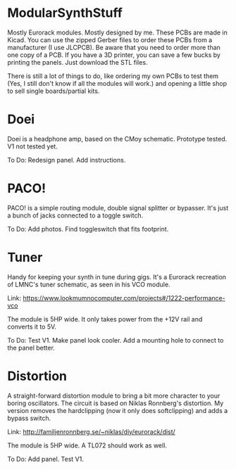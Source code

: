 # ModularSynthStuff
Mostly Eurorack modules. Mostly designed by me.
These PCBs are made in Kicad.
You can use the zipped Gerber files to order these PCBs from a manufacturer (I use JLCPCB). Be aware that you need to order more than one copy of a PCB.
If you have a 3D printer, you can save a few bucks by printing the panels. Just download the STL files.

There is still a lot of things to do, like ordering my own PCBs to test them (Yes, I still don't know if all the modules will work.) and opening a little shop to sell single boards/partial kits.


# Doei
Doei is a headphone amp, based on the CMoy schematic. Prototype tested. V1 not tested yet.

To Do: Redesign panel. Add instructions.


# PACO!
PACO! is a simple routing module, double signal splitter or bypasser. It's just a bunch of jacks connected to a toggle switch.

To Do: Add photos. Find toggleswitch that fits footprint.


# Tuner
Handy for keeping your synth in tune during gigs. It's a Eurorack recreation of LMNC's tuner schematic, as seen in his VCO module. 

Link: https://www.lookmumnocomputer.com/projects#/1222-performance-vco

The module is 5HP wide. It only takes power from the +12V rail and converts it to 5V.

To Do: Test V1. Make panel look cooler. Add a mounting hole to connect to the panel better.


# Distortion
A straight-forward distortion module to bring a bit more character to your boring oscillators. The circuit is based on Niklas Ronnberg's distortion. My version removes the hardclipping (now it only does softclipping) and adds a bypass switch.

Link: http://familjenronnberg.se/~niklas/diy/eurorack/dist/

The module is 5HP wide. A TL072 should work as well.

To Do: Add panel. Test V1.
